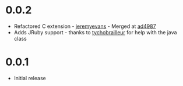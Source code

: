 # 0.0.2
 * Refactored C extension - [jeremyevans](https://github.com/jeremyevens) - Merged at [ad4987](https://github.com/dockyard/pg_array_parser/commit/ad4987dba411decca4aebd0750c990212dc81039)  
 * Adds JRuby support - thanks to [tychobrailleur](https://github.com/tychobrailleur) for help with the java class

# 0.0.1
 * Initial release
